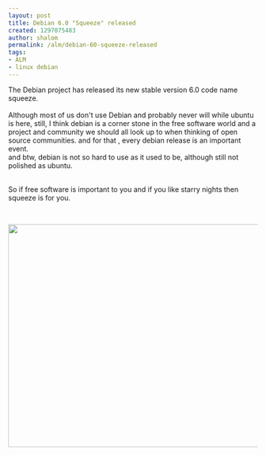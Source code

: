 ```yaml
---
layout: post
title: Debian 6.0 "Squeeze" released
created: 1297075483
author: shalom
permalink: /alm/debian-60-squeeze-released
tags:
- ALM
- linux debian
---
```

<p>The Debian project has released its new stable version 6.0 code name squeeze.<br />
<br />
Although most of us don't use Debian and probably never will while ubuntu is here, still, I think debian is a corner stone in the free software world and a project and community we should all look up to when thinking of open source communities. and for that , every debian release is an important event.<br />
and btw, debian is not so hard to use as it used to be, although still not polished as ubuntu.</p>
<p><br />
So if free software is important to you and if you like starry nights then squeeze is for you.</p>
<p>&nbsp;</p>
<p><img width="720" height="450" src="/files/upload/12/debian.jpg" alt="" /></p>
